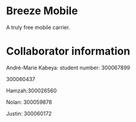 ﻿# Breeze Mobile
A truly free mobile carrier.

# Collaborator information

André-Marie Kabeya: student number: 300067899

300060437

Hamzah:300026560

Nolan: 300059878

Justin: 300060172
